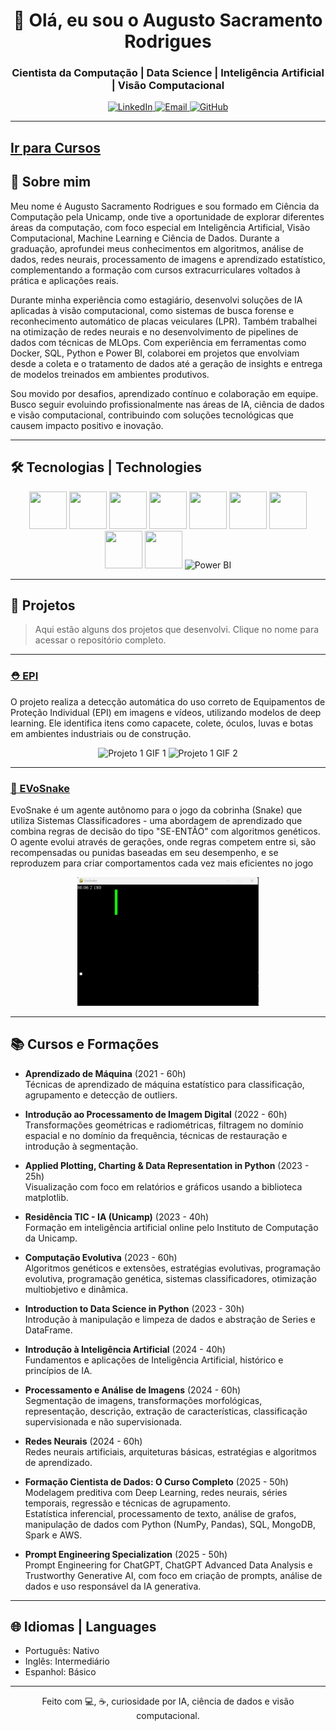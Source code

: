 <h1 align="center">👋 Olá, eu sou o Augusto Sacramento Rodrigues</h1>
<h3 align="center">Cientista da Computação | Data Science | Inteligência Artificial | Visão Computacional</h3>

<p align="center">
  <a href="https://www.linkedin.com/in/augusto-sr-0533a719b/" target="_blank">
    <img alt="LinkedIn" src="https://img.shields.io/badge/-LinkedIn-blue?logo=linkedin&logoColor=white">
  </a>
  <a href="mailto:augustorodrigues1@outlook.com">
    <img alt="Email" src="https://img.shields.io/badge/-Email-red?logo=gmail&logoColor=white">
  </a>
  <a href="https://github.com/AugustoSRodrigues">
    <img alt="GitHub" src="https://img.shields.io/badge/-GitHub-black?logo=github&logoColor=white">
  </a>
</p>

---
[Ir para Cursos](#cursos)
---

## 🚀 Sobre mim 

Meu nome é Augusto Sacramento Rodrigues e sou formado em Ciência da Computação pela Unicamp, onde tive a oportunidade de explorar diferentes áreas da computação, com foco especial em Inteligência Artificial, Visão Computacional, Machine Learning e Ciência de Dados. Durante a graduação, aprofundei meus conhecimentos em algoritmos, análise de dados, redes neurais, processamento de imagens e aprendizado estatístico, complementando a formação com cursos extracurriculares voltados à prática e aplicações reais.

Durante minha experiência como estagiário, desenvolvi soluções de IA aplicadas à visão computacional, como sistemas de busca forense e reconhecimento automático de placas veiculares (LPR). Também trabalhei na otimização de redes neurais e no desenvolvimento de pipelines de dados com técnicas de MLOps. Com experiência em ferramentas como Docker, SQL, Python e Power BI, colaborei em projetos que envolviam desde a coleta e o tratamento de dados até a geração de insights e entrega de modelos treinados em ambientes produtivos.

Sou movido por desafios, aprendizado contínuo e colaboração em equipe. Busco seguir evoluindo profissionalmente nas áreas de IA, ciência de dados e visão computacional, contribuindo com soluções tecnológicas que causem impacto positivo e inovação.


---

## 🛠️ Tecnologias | Technologies

<p align="center">
  <img src="https://cdn.jsdelivr.net/gh/devicons/devicon/icons/python/python-original.svg" width="60" height="60"/>
  <img src="https://cdn.jsdelivr.net/gh/devicons/devicon/icons/pytorch/pytorch-original.svg" width="60" height="60"/>
  <img src="https://cdn.jsdelivr.net/gh/devicons/devicon/icons/tensorflow/tensorflow-original.svg" width="60" height="60"/>
  <img src="https://cdn.jsdelivr.net/gh/devicons/devicon/icons/docker/docker-original.svg" width="60" height="60"/>
  <img src="https://cdn.jsdelivr.net/gh/devicons/devicon/icons/linux/linux-original.svg" width="60" height="60"/>
  <img src="https://cdn.jsdelivr.net/gh/devicons/devicon/icons/mysql/mysql-original.svg" width="60" height="60"/>
  <img src="https://cdn.jsdelivr.net/gh/devicons/devicon/icons/git/git-original.svg" width="60" height="60"/>
  <img src="https://cdn.jsdelivr.net/gh/devicons/devicon/icons/c/c-original.svg" width="60" height="60"/>
  <img src="https://cdn.jsdelivr.net/gh/devicons/devicon/icons/cplusplus/cplusplus-original.svg" width="60" height="60"/>
  <img src="https://img.icons8.com/color/60/000000/power-bi.png" alt="Power BI"/>
</p>

---

## 📂 Projetos

> Aqui estão alguns dos projetos que desenvolvi. Clique no nome para acessar o repositório completo.

---

### [⛑️ EPI](https://github.com/AugustoSRodrigues/EPI-PPE)  

O projeto realiza a detecção automática do uso correto de Equipamentos de Proteção Individual (EPI) em imagens e vídeos, utilizando modelos de deep learning. Ele identifica itens como capacete, colete, óculos, luvas e botas em ambientes industriais ou de construção.

<p align="center">
  <img src="midia/ppe_violacao.gif" alt="Projeto 1 GIF 1" width="290"/>
  <img src="midia/ppe_certo.gif" alt="Projeto 1 GIF 2" width="290"/>
</p>

---

### [🐍 EVoSnake](https://github.com/AugustoSRodrigues/EvoSnake)  
EvoSnake é um agente autônomo para o jogo da cobrinha (Snake) que utiliza Sistemas Classificadores - uma abordagem de aprendizado que combina regras de decisão do tipo "SE-ENTÃO" com algoritmos genéticos. O agente evolui através de gerações, onde regras competem entre si, são recompensadas ou punidas baseadas em seu desempenho, e se reproduzem para criar comportamentos cada vez mais eficientes no jogo

<p align="center">
<img src="midia\snake.gif" alt="EvoSnake Gameplay" width="290"/>
</p>




---



## 📚 Cursos e Formações <a name="cursos"></a>

- **Aprendizado de Máquina** (2021 - 60h)  
  Técnicas de aprendizado de máquina estatístico para classificação, agrupamento e detecção de outliers.  

- **Introdução ao Processamento de Imagem Digital** (2022 - 60h)  
  Transformações geométricas e radiométricas, filtragem no domínio espacial e no domínio da frequência, técnicas de restauração e introdução à segmentação.  

- **Applied Plotting, Charting & Data Representation in Python** (2023 - 25h)  
  Visualização com foco em relatórios e gráficos usando a biblioteca matplotlib.  

- **Residência TIC - IA (Unicamp)** (2023 - 40h)  
  Formação em inteligência artificial online pelo Instituto de Computação da Unicamp.  

- **Computação Evolutiva** (2023 - 60h)  
  Algoritmos genéticos e extensões, estratégias evolutivas, programação evolutiva, programação genética, sistemas classificadores, otimização multiobjetivo e dinâmica.  

- **Introduction to Data Science in Python** (2023 - 30h)  
  Introdução à manipulação e limpeza de dados e abstração de Series e DataFrame.  

- **Introdução à Inteligência Artificial** (2024 - 40h)  
  Fundamentos e aplicações de Inteligência Artificial, histórico e princípios de IA.  

- **Processamento e Análise de Imagens** (2024 - 60h)  
  Segmentação de imagens, transformações morfológicas, representação, descrição, extração de características, classificação supervisionada e não supervisionada.  

- **Redes Neurais** (2024 - 60h)  
  Redes neurais artificiais, arquiteturas básicas, estratégias e algoritmos de aprendizado.  

- **Formação Cientista de Dados: O Curso Completo** (2025 - 50h)  
  Modelagem preditiva com Deep Learning, redes neurais, séries temporais, regressão e técnicas de agrupamento.  
  Estatística inferencial, processamento de texto, análise de grafos, manipulação de dados com Python (NumPy, Pandas), SQL, MongoDB, Spark e AWS.  

- **Prompt Engineering Specialization** (2025 - 50h)  
  Prompt Engineering for ChatGPT, ChatGPT Advanced Data Analysis e Trustworthy Generative AI, com foco em criação de prompts, análise de dados e uso responsável da IA generativa.  
 

---

## 🌐 Idiomas | Languages

- Português: Nativo  
- Inglês: Intermediário  
- Espanhol: Básico  

---

<p align="center">Feito com 💻, ☕, curiosidade por IA, ciência de dados e visão computacional.</p>

